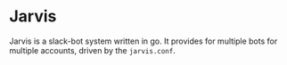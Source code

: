 Jarvis
======

Jarvis is a slack-bot system written in go. It provides for multiple bots for multiple accounts, driven by the `jarvis.conf`.
